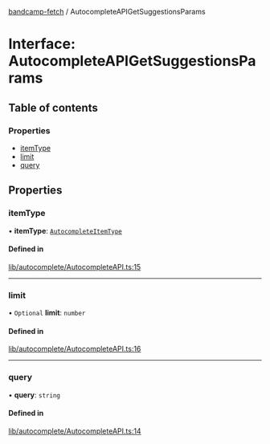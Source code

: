 [bandcamp-fetch](../README.md) / AutocompleteAPIGetSuggestionsParams

# Interface: AutocompleteAPIGetSuggestionsParams

## Table of contents

### Properties

- [itemType](AutocompleteAPIGetSuggestionsParams.md#itemtype)
- [limit](AutocompleteAPIGetSuggestionsParams.md#limit)
- [query](AutocompleteAPIGetSuggestionsParams.md#query)

## Properties

### itemType

• **itemType**: [`AutocompleteItemType`](../enums/AutocompleteItemType.md)

#### Defined in

[lib/autocomplete/AutocompleteAPI.ts:15](https://github.com/patrickkfkan/bandcamp-fetch/blob/19ec315/src/lib/autocomplete/AutocompleteAPI.ts#L15)

___

### limit

• `Optional` **limit**: `number`

#### Defined in

[lib/autocomplete/AutocompleteAPI.ts:16](https://github.com/patrickkfkan/bandcamp-fetch/blob/19ec315/src/lib/autocomplete/AutocompleteAPI.ts#L16)

___

### query

• **query**: `string`

#### Defined in

[lib/autocomplete/AutocompleteAPI.ts:14](https://github.com/patrickkfkan/bandcamp-fetch/blob/19ec315/src/lib/autocomplete/AutocompleteAPI.ts#L14)
